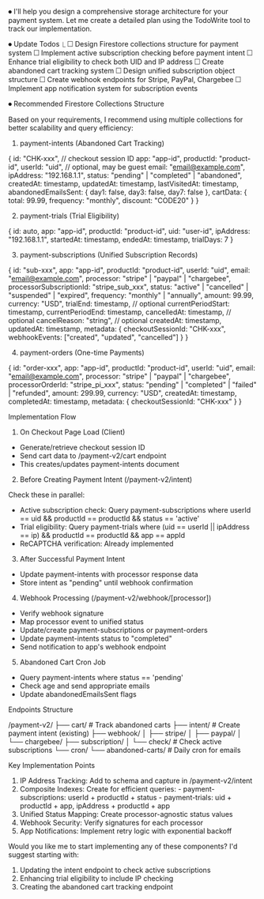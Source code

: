 ⏺ I'll help you design a comprehensive storage architecture for your payment system. Let me create a detailed plan
   using the TodoWrite tool to track our implementation.

⏺ Update Todos
  ⎿  ☐ Design Firestore collections structure for payment system
     ☐ Implement active subscription checking before payment intent
     ☐ Enhance trial eligibility to check both UID and IP address
     ☐ Create abandoned cart tracking system
     ☐ Design unified subscription object structure
     ☐ Create webhook endpoints for Stripe, PayPal, Chargebee
     ☐ Implement app notification system for subscription events

⏺ Recommended Firestore Collections Structure

  Based on your requirements, I recommend using multiple collections for better scalability and query efficiency:

  1. payment-intents (Abandoned Cart Tracking)

  {
    id: "CHK-xxx", // checkout session ID
    app: "app-id",
    productId: "product-id",
    userId: "uid", // optional, may be guest
    email: "email@example.com",
    ipAddress: "192.168.1.1",
    status: "pending" | "completed" | "abandoned",
    createdAt: timestamp,
    updatedAt: timestamp,
    lastVisitedAt: timestamp,
    abandonedEmailsSent: {
      day1: false,
      day3: false,
      day7: false
    },
    cartData: {
      total: 99.99,
      frequency: "monthly",
      discount: "CODE20"
    }
  }

  2. payment-trials (Trial Eligibility)

  {
    id: auto,
    app: "app-id",
    productId: "product-id",
    uid: "user-id",
    ipAddress: "192.168.1.1",
    startedAt: timestamp,
    endedAt: timestamp,
    trialDays: 7
  }

  3. payment-subscriptions (Unified Subscription Records)

  {
    id: "sub-xxx",
    app: "app-id",
    productId: "product-id",
    userId: "uid",
    email: "email@example.com",
    processor: "stripe" | "paypal" | "chargebee",
    processorSubscriptionId: "stripe_sub_xxx",
    status: "active" | "cancelled" | "suspended" | "expired",
    frequency: "monthly" | "annually",
    amount: 99.99,
    currency: "USD",
    trialEnd: timestamp, // optional
    currentPeriodStart: timestamp,
    currentPeriodEnd: timestamp,
    cancelledAt: timestamp, // optional
    cancelReason: "string", // optional
    createdAt: timestamp,
    updatedAt: timestamp,
    metadata: {
      checkoutSessionId: "CHK-xxx",
      webhookEvents: ["created", "updated", "cancelled"]
    }
  }

  4. payment-orders (One-time Payments)

  {
    id: "order-xxx",
    app: "app-id",
    productId: "product-id",
    userId: "uid",
    email: "email@example.com",
    processor: "stripe" | "paypal" | "chargebee",
    processorOrderId: "stripe_pi_xxx",
    status: "pending" | "completed" | "failed" | "refunded",
    amount: 299.99,
    currency: "USD",
    createdAt: timestamp,
    completedAt: timestamp,
    metadata: {
      checkoutSessionId: "CHK-xxx"
    }
  }

  Implementation Flow

  1. On Checkout Page Load (Client)

  - Generate/retrieve checkout session ID
  - Send cart data to /payment-v2/cart endpoint
  - This creates/updates payment-intents document

  2. Before Creating Payment Intent (/payment-v2/intent)

  Check these in parallel:
  - Active subscription check: Query payment-subscriptions where userId == uid && productId == productId && status
   == 'active'
  - Trial eligibility: Query payment-trials where (uid == userId || ipAddress == ip) && productId == productId &&
  app == appId
  - ReCAPTCHA verification: Already implemented

  3. After Successful Payment Intent

  - Update payment-intents with processor response data
  - Store intent as "pending" until webhook confirmation

  4. Webhook Processing (/payment-v2/webhook/[processor])

  - Verify webhook signature
  - Map processor event to unified status
  - Update/create payment-subscriptions or payment-orders
  - Update payment-intents status to "completed"
  - Send notification to app's webhook endpoint

  5. Abandoned Cart Cron Job

  - Query payment-intents where status == 'pending'
  - Check age and send appropriate emails
  - Update abandonedEmailsSent flags

  Endpoints Structure

  /payment-v2/
    ├── cart/          # Track abandoned carts
    ├── intent/        # Create payment intent (existing)
    ├── webhook/
    │   ├── stripe/
    │   ├── paypal/
    │   └── chargebee/
    ├── subscription/
    │   └── check/     # Check active subscriptions
    └── cron/
        └── abandoned-carts/  # Daily cron for emails

  Key Implementation Points

  1. IP Address Tracking: Add to schema and capture in /payment-v2/intent
  2. Composite Indexes: Create for efficient queries:
    - payment-subscriptions: userId + productId + status
    - payment-trials: uid + productId + app, ipAddress + productId + app
  3. Unified Status Mapping: Create processor-agnostic status values
  4. Webhook Security: Verify signatures for each processor
  5. App Notifications: Implement retry logic with exponential backoff

  Would you like me to start implementing any of these components? I'd suggest starting with:
  1. Updating the intent endpoint to check active subscriptions
  2. Enhancing trial eligibility to include IP checking
  3. Creating the abandoned cart tracking endpoint
